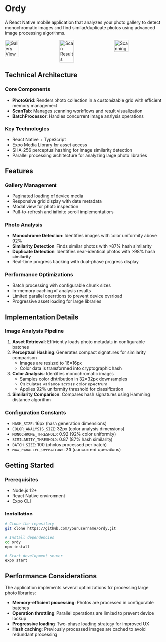 # Ordy

A React Native mobile application that analyzes your photo gallery to detect monochromatic images and find similar/duplicate photos using advanced image processing algorithms.

<div style="display: flex; justify-content: space-between;">
  <img src="https://i.imgur.com/RaticEP.jpeg" alt="Gallery View" width="30%"/>
  <img src="https://i.imgur.com/Nqt2oAV.jpeg" alt="Scan Results" width="30%"/>
  <img src="https://i.imgur.com/aCjPyH5.jpeg" alt="Scanning" width="30%"/>
</div>

## Technical Architecture

### Core Components

- **PhotoGrid**: Renders photo collection in a customizable grid with efficient memory management
- **ScanTab**: Manages scanning workflows and result visualization
- **BatchProcessor**: Handles concurrent image analysis operations

### Key Technologies

- React Native + TypeScript
- Expo Media Library for asset access
- SHA-256 perceptual hashing for image similarity detection
- Parallel processing architecture for analyzing large photo libraries

## Features

### Gallery Management
- Paginated loading of device media
- Responsive grid display with date metadata
- Modal view for photo inspection
- Pull-to-refresh and infinite scroll implementations

### Photo Analysis
- **Monochrome Detection**: Identifies images with color uniformity above 92%
- **Similarity Detection**: Finds similar photos with >87% hash similarity
- **Duplicate Detection**: Identifies near-identical photos with >98% hash similarity
- Real-time progress tracking with dual-phase progress display

### Performance Optimizations
- Batch processing with configurable chunk sizes
- In-memory caching of analysis results
- Limited parallel operations to prevent device overload
- Progressive asset loading for large libraries

## Implementation Details

### Image Analysis Pipeline

1. **Asset Retrieval**: Efficiently loads photo metadata in configurable batches
2. **Perceptual Hashing**: Generates compact signatures for similarity comparison
   - Images are resized to 16×16px
   - Color data is transformed into cryptographic hash
3. **Color Analysis**: Identifies monochromatic images
   - Samples color distribution in 32×32px downsamples
   - Calculates variance across color spectrum
   - Applies 92% uniformity threshold for classification
4. **Similarity Comparison**: Compares hash signatures using Hamming distance algorithm

### Configuration Constants
- `HASH_SIZE`: 16px (hash generation dimensions)
- `COLOR_ANALYSIS_SIZE`: 32px (color analysis dimensions)
- `MONOCHROME_THRESHOLD`: 0.92 (92% color uniformity)
- `SIMILARITY_THRESHOLD`: 0.87 (87% hash similarity)
- `BATCH_SIZE`: 100 (photos processed per batch)
- `MAX_PARALLEL_OPERATIONS`: 25 (concurrent operations)

## Getting Started

### Prerequisites
- Node.js 12+
- React Native environment
- Expo CLI

### Installation
```bash
# Clone the repository
git clone https://github.com/yourusername/ordy.git

# Install dependencies
cd ordy
npm install

# Start development server
expo start
```

## Performance Considerations

The application implements several optimizations for processing large photo libraries:
- **Memory-efficient processing**: Photos are processed in configurable batches
- **Operation throttling**: Parallel operations are limited to prevent device lockup
- **Progressive loading**: Two-phase loading strategy for improved UX
- **Hash caching**: Previously processed images are cached to avoid redundant processing
